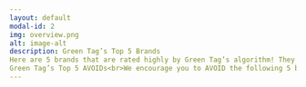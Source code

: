 ```yaml
---
layout: default
modal-id: 2
img: overview.png
alt: image-alt
description: Green Tag’s Top 5 Brands
Here are 5 brands that are rated highly by Green Tag’s algorithm! They all place workers at the forefront of their decisions, do their best to minimize damage to the environment, and are transparent in their company policies.<br><br>1. Reebok<br>2. Patagonia<br>3. Adidas<br>4. Marks & Spencer<br>5. Calvin Klein<br><br>
Green Tag’s Top 5 AVOIDs<br>We encourage you to AVOID the following 5 brands. They treat their workers poorly, are using unsustainable fabrics, and do not provide much information about their policies.<br><br>1. Forever21<br>2. Kate Spade<br>3. BooHoo<br>4. Fashion Nova<br>5. Pretty Little Thing
---
```

